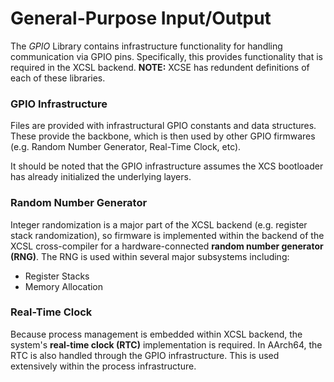 
#  General-Purpose Input/Output

The *GPIO* Library contains infrastructure functionality for handling communication via GPIO pins.  Specifically, this provides functionality that is required in the XCSL backend.  **NOTE:** XCSE has redundent definitions of each of these libraries.

###  GPIO Infrastructure

Files are provided with infrastructural GPIO constants and data structures.  These provide the backbone, which is then used by other GPIO firmwares (e.g. Random Number Generator, Real-Time Clock, etc).

It should be noted that the GPIO infrastructure assumes the XCS bootloader has already initialized the underlying layers.

###  Random Number Generator

Integer randomization is a major part of the XCSL backend (e.g. register stack randomization), so firmware is implemented within the backend of the XCSL cross-compiler for a hardware-connected **random number generator (RNG)**.  The RNG is used within several major subsystems including:
 
 * Register Stacks
 * Memory Allocation


### Real-Time Clock

Because process management is embedded within XCSL backend, the system's **real-time clock (RTC)** implementation is required.  In AArch64, the RTC is also handled through the GPIO infrastructure. This is used extensively within the process infrastructure.


